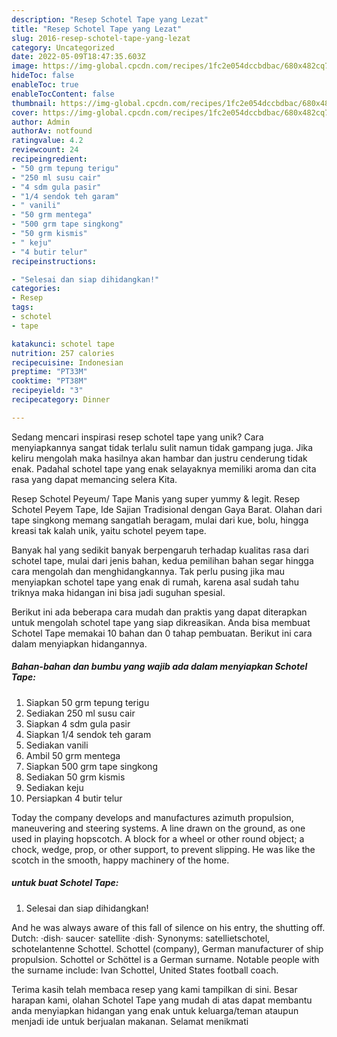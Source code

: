 ```yaml
---
description: "Resep Schotel Tape yang Lezat"
title: "Resep Schotel Tape yang Lezat"
slug: 2016-resep-schotel-tape-yang-lezat
category: Uncategorized
date: 2022-05-09T18:47:35.603Z
image: https://img-global.cpcdn.com/recipes/1fc2e054dccbdbac/680x482cq70/schotel-tape-foto-resep-utama.jpg
hideToc: false
enableToc: true
enableTocContent: false
thumbnail: https://img-global.cpcdn.com/recipes/1fc2e054dccbdbac/680x482cq70/schotel-tape-foto-resep-utama.jpg
cover: https://img-global.cpcdn.com/recipes/1fc2e054dccbdbac/680x482cq70/schotel-tape-foto-resep-utama.jpg
author: Admin
authorAv: notfound
ratingvalue: 4.2
reviewcount: 24
recipeingredient:
- "50 grm tepung terigu"
- "250 ml susu cair"
- "4 sdm gula pasir"
- "1/4 sendok teh garam"
- " vanili"
- "50 grm mentega"
- "500 grm tape singkong"
- "50 grm kismis"
- " keju"
- "4 butir telur"
recipeinstructions:

- "Selesai dan siap dihidangkan!"
categories:
- Resep
tags:
- schotel
- tape

katakunci: schotel tape 
nutrition: 257 calories
recipecuisine: Indonesian
preptime: "PT33M"
cooktime: "PT38M"
recipeyield: "3"
recipecategory: Dinner

---
```





Sedang mencari inspirasi resep schotel tape yang unik? Cara menyiapkannya sangat tidak terlalu sulit namun tidak gampang juga. Jika keliru mengolah maka hasilnya akan hambar dan justru cenderung tidak enak. Padahal schotel tape yang enak selayaknya memiliki aroma dan cita rasa yang dapat memancing selera Kita.





Resep Schotel Peyeum/ Tape Manis yang super yummy &amp; legit. Resep Schotel Peyem Tape, Ide Sajian Tradisional dengan Gaya Barat. Olahan dari tape singkong memang sangatlah beragam, mulai dari kue, bolu, hingga kreasi tak kalah unik, yaitu schotel peyem tape.

Banyak hal yang sedikit banyak berpengaruh terhadap kualitas rasa dari schotel tape, mulai dari jenis bahan, kedua pemilihan bahan segar hingga cara mengolah dan menghidangkannya. Tak perlu pusing jika mau menyiapkan schotel tape yang enak di rumah, karena asal sudah tahu triknya maka hidangan ini bisa jadi suguhan spesial.






Berikut ini ada beberapa cara mudah dan praktis yang dapat diterapkan untuk mengolah schotel tape yang siap dikreasikan. Anda bisa membuat Schotel Tape memakai 10 bahan dan 0 tahap pembuatan. Berikut ini cara dalam menyiapkan hidangannya.

<!--inarticleads1-->

##### Bahan-bahan dan bumbu yang wajib ada dalam menyiapkan Schotel Tape:

1. Siapkan 50 grm tepung terigu
1. Sediakan 250 ml susu cair
1. Siapkan 4 sdm gula pasir
1. Siapkan 1/4 sendok teh garam
1. Sediakan  vanili
1. Ambil 50 grm mentega
1. Siapkan 500 grm tape singkong
1. Sediakan 50 grm kismis
1. Sediakan  keju
1. Persiapkan 4 butir telur


Today the company develops and manufactures azimuth propulsion, maneuvering and steering systems. A line drawn on the ground, as one used in playing hopscotch. A block for a wheel or other round object; a chock, wedge, prop, or other support, to prevent slipping. He was like the scotch in the smooth, happy machinery of the home. 

<!--inarticleads2-->

#####  untuk buat Schotel Tape:


1. Selesai dan siap dihidangkan!

And he was always aware of this fall of silence on his entry, the shutting off. Dutch: ·dish· saucer· satellite ·dish· Synonyms: satellietschotel, schotelantenne Schottel. Schottel (company), German manufacturer of ship propulsion. Schottel or Schöttel is a German surname. Notable people with the surname include: Ivan Schottel, United States football coach. 

Terima kasih telah membaca resep yang kami tampilkan di sini. Besar harapan kami, olahan Schotel Tape yang mudah di atas dapat membantu anda menyiapkan hidangan yang enak untuk keluarga/teman ataupun menjadi ide untuk berjualan makanan. Selamat menikmati
